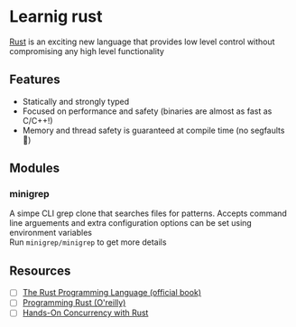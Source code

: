 # Learnig rust

[Rust](https://www.rust-lang.org/) is an exciting new language that provides low level control without compromising any high level functionality

## Features
* Statically and strongly typed
* Focused on performance and safety (binaries are almost as fast as C/C++!)
* Memory and thread safety is guaranteed at compile time (no segfaults :partying_face:)

## Modules

### minigrep
A simpe CLI grep clone that searches files for patterns. Accepts command line arguements and extra
configuration options can be set using environment variables  
Run `minigrep/minigrep` to get more details

## Resources
* [ ] [The Rust Programming Language (official book)](https://doc.rust-lang.org/book/)
* [ ] [Programming Rust (O'reilly)](https://www.amazon.in/Programming-Rust-Fast-Systems-Development-ebook/dp/B077NSY211)  
* [ ] [Hands-On Concurrency with Rust](https://www.amazon.in/Hands-Concurrency-Rust-Confidently-memory-safe-ebook/dp/B07C5WXSXX)  
